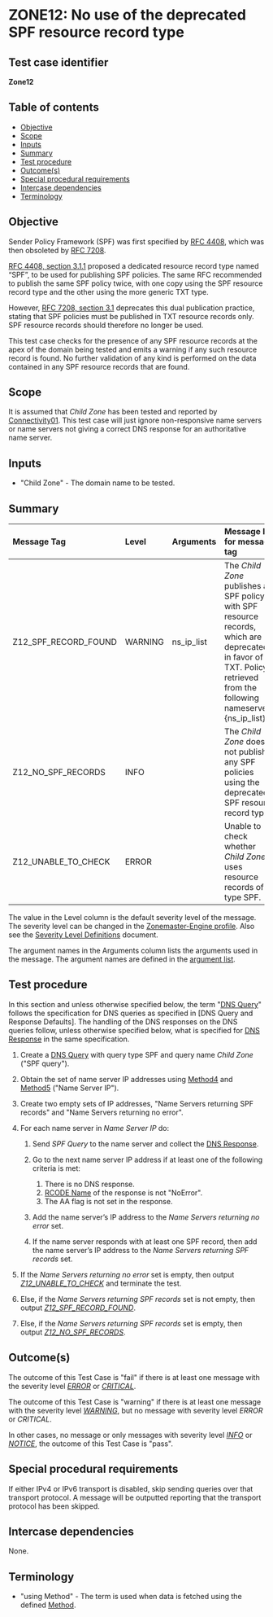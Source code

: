# ZONE12: No use of the deprecated SPF resource record type

## Test case identifier
**Zone12**

## Table of contents

* [Objective](#objective)
* [Scope](#scope)
* [Inputs](#inputs)
* [Summary](#summary)
* [Test procedure](#test-procedure)
* [Outcome(s)](#outcomes)
* [Special procedural requirements](#special-procedural-requirements)
* [Intercase dependencies](#intercase-dependencies)
* [Terminology](#terminology)

## Objective

Sender Policy Framework (SPF) was first specified by [RFC 4408][RFC4408],
which was then obsoleted by [RFC 7208][RFC7208].

[RFC 4408, section 3.1.1][RFC4408#3.1.1] proposed a dedicated resource record
type named “SPF”, to be used for publishing SPF policies. The same RFC
recommended to publish the same SPF policy twice, with one copy using the SPF
resource record type and the other using the more generic TXT type.

However, [RFC 7208, section 3.1][RFC7208#3.1] deprecates this dual publication
practice, stating that SPF policies must be published in TXT resource records
only. SPF resource records should therefore no longer be used.

This test case checks for the presence of any SPF resource records at the apex
of the domain being tested and emits a warning if any such resource record is
found. No further validation of any kind is performed on the data contained in
any SPF resource records that are found.

## Scope

It is assumed that *Child Zone* has been tested and reported by
[Connectivity01]. This test case will just ignore non-responsive name servers or
name servers not giving a correct DNS response for an authoritative name server.

## Inputs

* "Child Zone" - The domain name to be tested.

## Summary

Message Tag                     | Level   | Arguments            | Message ID for message tag
:-------------------------------|:--------|:---------------------|:--------------------------------------------
Z12_SPF_RECORD_FOUND            | WARNING | ns_ip_list           | The *Child Zone* publishes an SPF policy with SPF resource records, which are deprecated in favor of TXT. Policy retrieved from the following nameservers: {ns_ip_list}.
Z12_NO_SPF_RECORDS              | INFO    |                      | The *Child Zone* does not publish any SPF policies using the deprecated SPF resource record type.
Z12_UNABLE_TO_CHECK             | ERROR   |                      | Unable to check whether *Child Zone* uses resource records of type SPF.

The value in the Level column is the default severity level of the message. The
severity level can be changed in the [Zonemaster-Engine profile]. Also see the
[Severity Level Definitions] document.

The argument names in the Arguments column lists the arguments used in the
message. The argument names are defined in the [argument list].

## Test procedure

In this section and unless otherwise specified below, the term "[DNS Query]"
follows the specification for DNS queries as specified in [DNS Query and
Response Defaults]. The handling of the DNS responses on the DNS queries follow,
unless otherwise specified below, what is specified for [DNS Response] in the
same specification.

1. Create a [DNS Query] with query type SPF and query name *Child Zone* ("SPF
   query").

2. Obtain the set of name server IP addresses using [Method4] and [Method5]
   ("Name Server IP").

3. Create two empty sets of IP addresses, "Name Servers returning SPF records"
   and "Name Servers returning no error".

4. For each name server in *Name Server IP* do:

   1. Send *SPF Query* to the name server and collect the [DNS Response].

   2. Go to the next name server IP address if at least one of the following
      criteria is met:

      1. There is no DNS response.
      2. [RCODE Name] of the response is not "NoError".
      3. The AA flag is not set in the response.

   3. Add the name server’s IP address to the *Name Servers returning no
      error* set.

   4. If the name server responds with at least one SPF record, then add the
      name server’s IP address to the *Name Servers returning SPF records* set.

5. If the *Name Servers returning no error* set is empty, then output
   *[Z12_UNABLE_TO_CHECK]* and terminate the test.

6. Else, if the *Name Servers returning SPF records* set is not empty, then
   output *[Z12_SPF_RECORD_FOUND]*.

7. Else, if the *Name Servers returning SPF records* set is empty, then output
   *[Z12_NO_SPF_RECORDS]*.

## Outcome(s)

The outcome of this Test Case is "fail" if there is at least one message
with the severity level *[ERROR]* or *[CRITICAL]*.

The outcome of this Test Case is "warning" if there is at least one message
with the severity level *[WARNING]*, but no message with severity level
*ERROR* or *CRITICAL*.

In other cases, no message or only messages with severity level
*[INFO]* or *[NOTICE]*, the outcome of this Test Case is "pass".

## Special procedural requirements

If either IPv4 or IPv6 transport is disabled, skip sending queries over that
transport protocol. A message will be outputted reporting that the transport
protocol has been skipped.

## Intercase dependencies

None.

## Terminology

* "using Method" - The term is used when data is fetched using the defined
  [Method][Methods].

[Argument list]:                        https://github.com/zonemaster/zonemaster-engine/blob/master/docs/logentry_args.md
[Connectivity01]:                       Connectivity-TP/connectivity01.md
[CRITICAL]:                             ../SeverityLevelDefinitions.md#critical
[DNS Query]:                            ../DNSQueryAndResponseDefaults.md#default-setting-in-dns-query
[DNS Response]:                         ../DNSQueryAndResponseDefaults.md#default-handling-of-a-dns-response
[ERROR]:                                ../SeverityLevelDefinitions.md#error
[INFO]:                                 ../SeverityLevelDefinitions.md#info
[Message Tag Specification]:            MessageTagSpecification.md
[Method4]:                              ../Methods.md#method-4-obtain-glue-address-records-from-parent
[Method5]:                              ../Methods.md#method-5-obtain-the-name-server-address-records-from-child
[Methods]:                              ../Methods.md
[NOTICE]:                               ../SeverityLevelDefinitions.md#notice
[RCODE Name]:                           https://www.iana.org/assignments/dns-parameters/dns-parameters.xhtml#dns-parameters-6
[RFC4408#3.1.1]:                        https://www.rfc-editor.org/rfc/rfc4408#section-3.1.1
[RFC4408]:                              https://www.rfc-editor.org/rfc/rfc4408
[RFC7208#3.1]:                          https://www.rfc-editor.org/rfc/rfc7208#section-3.1
[RFC7208]:                              https://www.rfc-editor.org/rfc/rfc7208
[Severity Level Definitions]:           ../SeverityLevelDefinitions.md
[Test Case Identifier Specification]:   TestCaseIdentifierSpecification.md
[Undelegated test]:                     ../../test-types/undelegated-test.md
[WARNING]:                              ../SeverityLevelDefinitions.md#warning
[Z12_NO_SPF_RECORDS]:                   #summary
[Z12_SPF_RECORD_FOUND]:                 #summary
[Z12_UNABLE_TO_CHECK]:                  #summary
[Zonemaster-Engine profile]:            https://github.com/zonemaster/zonemaster-engine/blob/master/docs/Profiles.md
